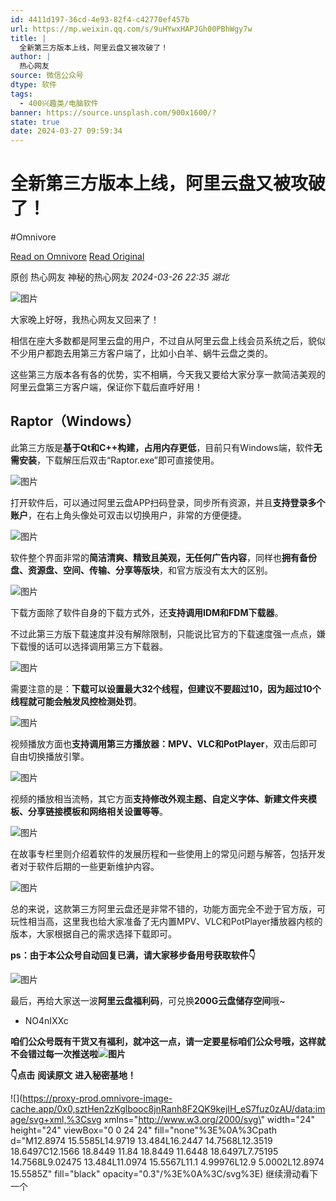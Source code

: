 ```yaml
---
id: 4411d197-36cd-4e93-82f4-c42770ef457b
url: https://mp.weixin.qq.com/s/9uHYwxHAPJGh00PBhWgy7w
title: |
  全新第三方版本上线，阿里云盘又被攻破了！
author: |
  热心网友
source: 微信公众号
dtype: 软件
tags:
  - 400兴趣类/电脑软件
banner: https://source.unsplash.com/900x1600/?
state: true
date: 2024-03-27 09:59:34
---
```



# 全新第三方版本上线，阿里云盘又被攻破了！
#Omnivore

[Read on Omnivore](https://omnivore.app/me/https-mp-weixin-qq-com-s-9-u-h-ywx-hapj-gh-00-p-bh-wgy-7-w-18e7da23d6c)
[Read Original](https://mp.weixin.qq.com/s/9uHYwxHAPJGh00PBhWgy7w)

原创  热心网友  神秘的热心网友 _2024-03-26 22:35_ _湖北_ 

![图片](https://proxy-prod.omnivore-image-cache.app/0x0,s46czCcCYwqq-Q6y7-koRpy3TjVNf6H9k2Jo0n2L7bO4/https://mmbiz.qpic.cn/mmbiz_gif/jmhESDe15k4rLibEtjJzmTVtC4aSwWXgXdh8LyVZRNnl2DINxjy8s0EOj0oRFUWXQDk1luHc0f3j6mMh1yXozSA/640?wx_fmt=gif&wxfrom=5&wx_lazy=1&random=0.22252756510455995)  

大家晚上好呀，我热心网友又回来了！

相信在座大多数都是阿里云盘的用户，不过自从阿里云盘上线会员系统之后，貌似不少用户都跑去用第三方客户端了，比如小白羊、蜗牛云盘之类的。

这些第三方版本各有各的优势，实不相瞒，今天我又要给大家分享一款简洁美观的阿里云盘第三方客户端，保证你下载后直呼好用！

## **Raptor（Windows）**

此第三方版是**基于Qt和C++构建，占用内存更低**，目前只有Windows端，软件**无需安装**，下载解压后双击“Raptor.exe”即可直接使用。

![图片](https://proxy-prod.omnivore-image-cache.app/0x0,s_vOKKuUkJC3Qyldk9kG_AnIjT2xZiFPrJOqieNXPcxY/https://mmbiz.qpic.cn/sz_mmbiz_png/VSpOBPbVdV5yXfOpd2Opn2k5Hh7cQFpvEazic3qXM8UVt6gkyvkQZecTmul4eeopsbWhHiayBtQuoOLiaMFQicQLRQ/640?wx_fmt=png&from=appmsg)

打开软件后，可以通过阿里云盘APP扫码登录，同步所有资源，并且**支持登录多个账户**，在右上角头像处可双击以切换用户，非常的方便便捷。

![图片](https://proxy-prod.omnivore-image-cache.app/0x0,sX7aRQwoYKy5O517qvm4yJeP2-OUsVp3UB3rgCUP8kPI/https://mmbiz.qpic.cn/sz_mmbiz_png/VSpOBPbVdV5yXfOpd2Opn2k5Hh7cQFpvhniavib38dhfbVvib7OqV12UxdBFoicLic3Viaiaicrv00yGf6thJ1Fn1ujtUA/640?wx_fmt=png&from=appmsg)

软件整个界面非常的**简洁清爽、精致且美观，无任何广告内容**，同样也**拥有备份盘、资源盘、空间、传输、分享等版块**，和官方版没有太大的区别。

![图片](https://proxy-prod.omnivore-image-cache.app/0x0,sA9dHc6cm2AvZ5APeGmSlq5iWQybNIIPtmbvlNZ0qVjo/https://mmbiz.qpic.cn/sz_mmbiz_png/VSpOBPbVdV5yXfOpd2Opn2k5Hh7cQFpvErHfEJoTPicPtXYjc3DjyNsFBfbHPbzqIqFYv8NdgmSZn1KpLU1Qiatg/640?wx_fmt=png&from=appmsg)

下载方面除了软件自身的下载方式外，还**支持调用IDM和FDM下载器**。

不过此第三方版下载速度并没有解除限制，只能说比官方的下载速度强一点点，嫌下载慢的话可以选择调用第三方下载器。

![图片](https://proxy-prod.omnivore-image-cache.app/0x0,solBKH1sQqiotYWNM19JU-FDU7iSe_00XZUnZrD5Db5k/https://mmbiz.qpic.cn/sz_mmbiz_png/VSpOBPbVdV5yXfOpd2Opn2k5Hh7cQFpvy61eV1tQ43aGyxnX36AHKlpFgfcxvK73y72lAv7N32XJsGXtjY0KBg/640?wx_fmt=png&from=appmsg)

需要注意的是：**下载可以设置最大32个线程，但建议不要超过10，因为超过10个线程就可能会触发风控检测处罚**。

![图片](https://proxy-prod.omnivore-image-cache.app/0x0,sDc-FnB7kx4MnoaA4ydHCS-E50CnBiuivPlHQmSuW5dg/https://mmbiz.qpic.cn/sz_mmbiz_png/VSpOBPbVdV5yXfOpd2Opn2k5Hh7cQFpvH561Irdh0fRHzTxd3IHpYkn4xbztdNgQjlq4J6QRtaYq5NDMUFI4rg/640?wx_fmt=png&from=appmsg)

视频播放方面也**支持调用第三方播放器：MPV、VLC和PotPlayer**，双击后即可自由切换播放引擎。

![图片](https://proxy-prod.omnivore-image-cache.app/0x0,s7y9hyZek_ZveCe99Z-3uqkJ_B08c0Ct8sfjS4ZOWs1I/https://mmbiz.qpic.cn/sz_mmbiz_png/VSpOBPbVdV5yXfOpd2Opn2k5Hh7cQFpvLMqO5qdRS0l0SuXGicmoRKTZ1xUjVfbJdvq5OCnV1DHdd1ZF5vDjsicg/640?wx_fmt=png&from=appmsg)

视频的播放相当流畅，其它方面**支持修改外观主题、自定义字体、新建文件夹模板、分享链接模板和网络相关设置等等**。

![图片](https://proxy-prod.omnivore-image-cache.app/0x0,sqAOZMrYKh_R9NUM_FvafbI-bjyxAMxK-hKikEc82slQ/https://mmbiz.qpic.cn/sz_mmbiz_gif/VSpOBPbVdV5yXfOpd2Opn2k5Hh7cQFpvjuVrFqhR4ibFic1nNYChr0ZuDG0ws2YgKicvicGpmDWjC0fbJSBoLLRoOQ/640?wx_fmt=gif&from=appmsg)

在故事专栏里则介绍着软件的发展历程和一些使用上的常见问题与解答，包括开发者对于软件后期的一些更新维护内容。

![图片](https://proxy-prod.omnivore-image-cache.app/0x0,soZ26qCRXnNvyaKgBmkRyI8qFvfi4kHRJJ4KR2cIXJDQ/https://mmbiz.qpic.cn/sz_mmbiz_gif/VSpOBPbVdV5yXfOpd2Opn2k5Hh7cQFpvmKoIbTRQb74jSSLQbUxyC8HXTPY9ek5IfP3AqKicUDMayssdTiaWqkPg/640?wx_fmt=gif&from=appmsg)

总的来说，这款第三方阿里云盘还是非常不错的，功能方面完全不逊于官方版，可玩性相当高，这里我也给大家准备了无内置MPV、VLC和PotPlayer播放器内核的版本，大家根据自己的需求选择下载即可。

**ps：由于本公众号自动回复已满，请大家移步备用号获取软件👇**  

![图片](https://proxy-prod.omnivore-image-cache.app/0x0,sxSmMadBjlEgBFApQ64symFH5PueZHUpIVu-zSglpHDo/https://mmbiz.qpic.cn/mmbiz_png/ZlfaRjT8TYJYQPFibpYR8Nq4XPWBzQ5Ur6I1WoggOX4RKsEDZBspX9HRG5G5Mibt8cfBGDCFlicA7icNDkGsP3l7mg/640?wx_fmt=png&wxfrom=5&wx_lazy=1&wx_co=1&tp=wxpic)

最后，再给大家送一波**阿里云盘福利码**，可兑换**200G云盘储存空间**哦\~

* NO4nIXXc

**咱们公众号既有干货又有福利，就冲这一点，请一定要星标咱们公众号哦，这样就不会错过每一次推送啦![图片](https://proxy-prod.omnivore-image-cache.app/0x0,s0oaoC6KWQkNBXzKI6l7b6E5mE4QND_o30AXbFRIh7hQ/https://mmbiz.qpic.cn/sz_mmbiz_png/VSpOBPbVdV55GXnyAnQ2XIMuXEgY2qpGqMFbPRQraM7RGZJicUic4ibpo93H3lo4vmS5t3bxszT9IRibjjVYCUiaM4g/640?wx_fmt=png)**  

**👇点击** **阅读原文** **进入秘密基地！**

![](https://proxy-prod.omnivore-image-cache.app/0x0,sztHen2zKglbooc8jnRanh8F2QK9kejIH_eS7fuz0zAU/data:image/svg+xml,%3Csvg xmlns=\"http://www.w3.org/2000/svg\" width=\"24\" height=\"24\" viewBox=\"0 0 24 24\" fill=\"none\"%3E%0A%3Cpath d=\"M12.8974 15.5585L14.9719 13.484L16.2447 14.7568L12.3519 18.6497C12.1566 18.8449 11.84 18.8449 11.6448 18.6497L7.75195 14.7568L9.02475 13.484L11.0974 15.5567L11.1 4.99976L12.9 5.0002L12.8974 15.5585Z\" fill=\"black\" opacity=\"0.3\"/%3E%0A%3C/svg%3E) 继续滑动看下一个 



